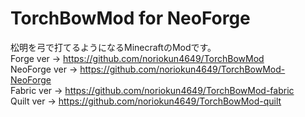# TorchBowMod for NeoForge
松明を弓で打てるようになるMinecraftのModです。  
Forge ver → https://github.com/noriokun4649/TorchBowMod  
NeoForge ver → https://github.com/noriokun4649/TorchBowMod-NeoForge  
Fabric ver → https://github.com/noriokun4649/TorchBowMod-fabric  
Quilt ver → https://github.com/noriokun4649/TorchBowMod-quilt
